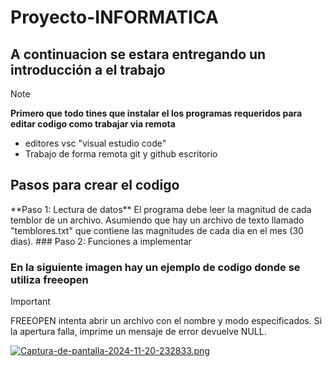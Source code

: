 # Proyecto-INFORMATICA
## A continuacion se estara entregando un introducción a el trabajo
> [!NOTE]
> **Primero que todo tines que instalar el los programas requeridos para editar codigo como trabajar via remota**
> - editores vsc "visual estudio code"
> - Trabajo de forma remota git y github escritorio
>
## Pasos para crear el codigo
<summary>
  **Paso 1: Lectura de datos**
  El programa debe leer la magnitud de cada temblor de un archivo. Asumiendo que hay un archivo 
  de texto llamado "temblores.txt" que contiene las magnitudes de cada dia en el mes (30 dias).
  ### Paso 2: Funciones a implementar
  
</summary>

### En la siguiente imagen hay un ejemplo de codigo donde se utiliza freeopen
> [!IMPORTANT]
> FREEOPEN intenta abrir un archivo con el nombre y modo especificados. Si la apertura falla, imprime un mensaje de error devuelve NULL.

[![Captura-de-pantalla-2024-11-20-232833.png](https://i.postimg.cc/qqRNgVHc/Captura-de-pantalla-2024-11-20-232833.png)](https://postimg.cc/dkbsSf1D)
